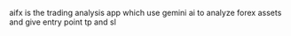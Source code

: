 aifx is the trading analysis app which use gemini ai to analyze forex assets and give entry point tp and sl
